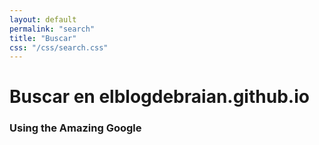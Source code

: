 ```yaml
---
layout: default
permalink: "search"
title: "Buscar"
css: "/css/search.css"
---
```


# Buscar en elblogdebraian.github.io

### Using the Amazing Google

<div id="google-custom-search">
<script>
  (function() {
    var cx = '011938551073882685060:loxog6vo-wy';
    var gcse = document.createElement('script');
    gcse.type = 'text/javascript';
    gcse.async = true;
    gcse.src = (document.location.protocol == 'https:' ? 'https:' : 'http:') +
        '//www.google.com/cse/cse.js?cx=' + cx;
    var s = document.getElementsByTagName('script')[0];
    s.parentNode.insertBefore(gcse, s);
  })();
</script>
<gcse:searchbox></gcse:searchbox>
<gcse:searchresults></gcse:searchresults>
</div>
